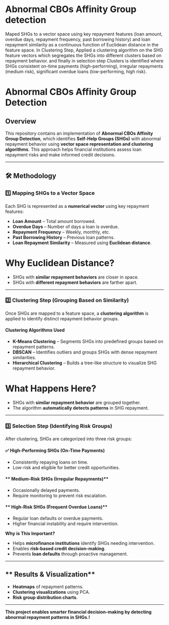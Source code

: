 # Abnormal CBOs Affinity Group detection
Maped SHGs to a vector space using key repayment features (loan amount, overdue days, repayment frequency, past borrowing history) and loan repayment similarity as a continuous function of Euclidean distance in the feature space.
In Clustering Step, Applied a clustering algorithm on the SHG feature vectors which segregates the SHGs into different clusters based on repayment behavior.
and finally in selection step Clusters is identified where SHGs consistent on-time payments (high-performing), irregular repayments (medium risk), significant overdue loans (low-performing, high risk).

# **Abnormal CBOs Affinity Group Detection**

## **Overview**
This repository contains an implementation of **Abnormal CBOs Affinity Group Detection**, which identifies **Self-Help Groups (SHGs)** with abnormal repayment behavior using **vector space representation and clustering algorithms**. This approach helps financial institutions assess loan repayment risks and make informed credit decisions.

---

## **🛠️ Methodology**

### **1️⃣ Mapping SHGs to a Vector Space**
Each SHG is represented as a **numerical vector** using key repayment features:
- **Loan Amount** – Total amount borrowed.
- **Overdue Days** – Number of days a loan is overdue.
- **Repayment Frequency** – Weekly, monthly, etc.
- **Past Borrowing History** – Previous loan patterns.
- **Loan Repayment Similarity** – Measured using **Euclidean distance**.

# **Why Euclidean Distance?**
- SHGs with **similar repayment behaviors** are closer in space.
- SHGs with **different repayment behaviors** are farther apart.

---

### **2️⃣ Clustering Step (Grouping Based on Similarity)**
Once SHGs are mapped to a feature space, a **clustering algorithm** is applied to identify distinct repayment behavior groups.

#### **Clustering Algorithms Used**
- **K-Means Clustering** – Segments SHGs into predefined groups based on repayment patterns.
- **DBSCAN** – Identifies outliers and groups SHGs with dense repayment similarities.
- **Hierarchical Clustering** – Builds a tree-like structure to visualize SHG repayment behavior.

# **What Happens Here?**
- SHGs with **similar repayment behavior** are grouped together.
- The algorithm **automatically detects patterns** in SHG repayment.

---

### **3️⃣ Selection Step (Identifying Risk Groups)**
After clustering, SHGs are categorized into three risk groups:

#### **✅ High-Performing SHGs (On-Time Payments)**
- Consistently repaying loans on time.
- Low-risk and eligible for better credit opportunities.

#### ** Medium-Risk SHGs (Irregular Repayments)**
- Occasionally delayed payments.
- Require monitoring to prevent risk escalation.

#### ** High-Risk SHGs (Frequent Overdue Loans)**
- Regular loan defaults or overdue payments.
- Higher financial instability and require intervention.

**Why is This Important?**
- Helps **microfinance institutions** identify SHGs needing intervention.
- Enables **risk-based credit decision-making**.
- Prevents **loan defaults** through proactive management.
  
---

## ** Results & Visualization**
- **Heatmaps** of repayment patterns.
- **Clustering visualizations** using PCA.
- **Risk group distribution charts**.

---


**This project enables smarter financial decision-making by detecting abnormal repayment patterns in SHGs.!**
